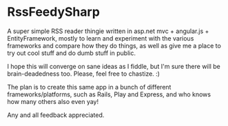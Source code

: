 RssFeedySharp
=============

A super simple RSS reader thingie written in asp.net mvc + angular.js + EntityFramework, mostly to learn 
and experiment with the various frameworks and compare how they do things, as well as give me a place to try out
cool stuff and do dumb stuff in public. 

I hope this will converge on sane ideas as I fiddle, but I'm sure there will be brain-deadedness too. Please, feel free to chastize. :) 

The plan is to create this same app in a bunch of different frameworks/platforms, such as Rails, Play and Express, and who knows how many others 
also even yay! 

Any and all feedback appreciated.
